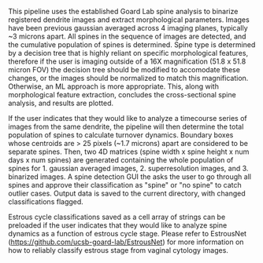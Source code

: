 This pipeline uses the established Goard Lab spine analysis to binarize registered dendrite images and extract morphological parameters. Images have been previous gaussian averaged across 4 imaging planes, typically ~3 microns apart. All spines in the sequence of images are detected, and the cumulative population of spines is determined. Spine type is determined by a decision tree that is highly reliant on specific morphological features, therefore if the user is imaging outside of a 16X magnification (51.8 x 51.8 micron FOV) the decision tree should be modified to accomodate these changes, or the images should be normalized to match this magnification. Otherwise, an ML approach is more appropriate. This, along with morphological feature extraction, concludes the cross-sectional spine analysis, and results are plotted.

If the user indicates that they would like to analyze a timecourse series of images from the same dendrite, the pipeline will then determine the total population of spines to calculate turnover dynamics. Boundary boxes whose centroids are > 25 pixels (~1.7 microns) apart are considered to be separate spines. Then, two 4D matrices (spine width x spine height x num days x num spines) are generated containing the whole population of spines for 1. gaussian averaged images, 2. superresolution images, and 3. binarized images. A spine detection GUI the  asks the user to go through all spines and approve their classification as "spine" or "no spine" to catch outlier cases. Output data is saved to the current directory, with changed classifications flagged. 

Estrous cycle classifications saved as a cell array of strings can be preloaded if the user indicates that they would like to analyze spine dynamics as a function of estrous cycle stage. Please refer to EstrousNet (https://github.com/ucsb-goard-lab/EstrousNet) for more information on how to reliably classify estrous stage from vaginal cytology images.
